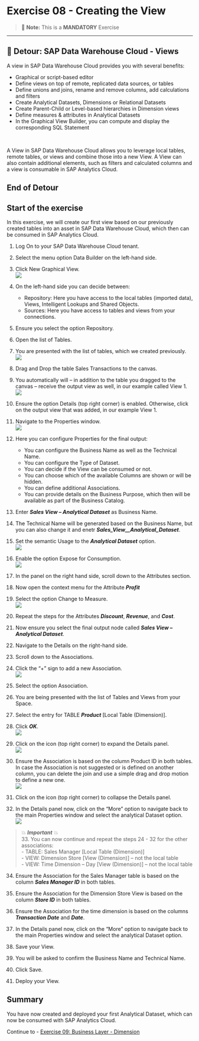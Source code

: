 # Exercise 08 - Creating the View 

> :memo: **Note:** This is a <strong>MANDATORY</strong>  Exercise

---
## :beginner: Detour: SAP Data Warehouse Cloud - Views

A view in SAP Data Warehouse Cloud provides you with several benefits:
- Graphical or script-based editor
- Define views on top of remote, replicated data sources, or tables
- Define unions and joins, rename and remove columns, add calculations and filters
- Create Analytical Datasets, Dimensions or Relational Datasets
- Create Parent-Child or Level-based hierarchies in Dimension views
- Define measures & attributes in Analytical Datasets
- In the Graphical View Builder, you can compute and display the corresponding SQL Statement
<br>  

A View in SAP Data Warehouse Cloud allows you to leverage local tables, remote tables, or views and combine
those into a new View. A View can also contain additional elements, such as filters and calculated columns and
a view is consumable in SAP Analytics Cloud.

## End of Detour

## Start of the exercise
In this exercise, we will create our first view based on our previously created tables into an asset in SAP Data Warehouse Cloud, which then can be consumed in SAP Analytics Cloud.

1. Log On to your SAP Data Warehouse Cloud tenant.
2. Select the menu option Data Builder on the left-hand side.
3. Click New Graphical View.
<br>![](images/00_00_0081.png)  
  
4. On the left-hand side you can decide between:<br><ul><li>Repository: Here you have access to the local tables (imported data), Views, Intelligent Lookups and Shared Objects.</li><li>Sources: Here you have access to tables and views from your connections.</li></ul>

5. Ensure you select the option Repository.
6. Open the list of Tables. 
7. You are presented with the list of tables, which we created previously.
<br>![](images/00_00_0083.png)  
  
8. Drag and Drop the table Sales Transactions to the canvas.
9. You automatically will – in addition to the table you dragged to the canvas – receive the output view as well,
in our example called View 1.
<br>![](images/00_00_0084.png)   
  
10. Ensure the option Details (top right corner) is enabled. Otherwise, click on the output view that was added, in our example View 1.
11. Navigate to the Properties window.
<br>![](images/00_00_0086.png) 

12. Here you can configure Properties for the final output:<br><ul><li>You can configure the Business Name as well as the Technical Name.</li><li>You can configure the Type of Dataset.</li><li>You can decide if the View can be consumed or not.</li><li>You can choose which of the available Columns are shown or will be hidden.</li><li>You can define additional Associations.</li><li>You can provide details on the Business Purpose, which then will be available as part of the
Business Catalog.</li></ul>
13. Enter ***Sales View – Analytical Dataset*** as Business Name.
14. The Technical Name will be generated based on the Business Name, but you can also change it and enetr ***Sales_View__Analytical_Dataset***.
15. Set the semantic Usage to the ***Analytical Dataset*** option.
<br>![](images/00_00_0082.png)   
  
16. Enable the option Expose for Consumption.
<br>![](images/00_00_0882.png)   
  
17. In the panel on the right hand side, scroll down to the Attributes section.
18. Now open the context menu for the Attribute ***Profit***
19. Select the option Change to Measure.
<br>![](images/00_00_0087.png)  
  
20. Repeat the steps for the Attributes ***Discount***, ***Revenue***, and ***Cost***.
21. Now ensure you select the final output node called ***Sales View – Analytical Dataset***.
22. Navigate to the Details on the right-hand side.
23. Scroll down to the Associations.
24. Click the “+” sign to add a new Association.
<br>![](images/00_00_0088.png) 
  
25. Select the option Association.
26. You are being presented with the list of Tables and Views from your Space.
27. Select the entry for TABLE ***Product*** [Local Table (Dimension)].
28. Click ***OK***.
<br>![](images/00_00_0089.png)   
  
29. Click on the icon (top right corner) to expand the Details panel.
<br>![](images/00_00_0885.png) 

30. Ensure the Association is based on the column Product ID in both tables. In case the Association is not
suggested or is defined on another column, you can delete the join and use a simple drag and drop motion
to define a new one.
<br>![](images/00_00_0886.png)  

31. Click on the icon (top right corner) to collapse the Details panel.
32. In the Details panel now, click on the “More” option to navigate back to the main Properties window and
select the analytical Dataset option.
<br>![](images/00_00_0887.png)  

> :boom: ***Important*** :boom: <br> 
> 33. You can now continue and repeat the steps 24 - 32 for the other associations:<br>- TABLE: Sales Manager [Local Table (Dimension)]<br>- VIEW: Dimension Store [View (Dimension)] – not the local table<br>- VIEW: Time Dimension – Day [View (Dimension)] – not the local table

34. Ensure the Association for the Sales Manager table is based on the column ***Sales Manager ID*** in both tables. 
35. Ensure the Association for the Dimension Store View is based on the column ***Store ID*** in both tables. 
36. Ensure the Association for the time dimension is based on the columns ***Transaction Date*** and ***Date***.
 
37. In the Details panel now, click on the “More” option to navigate back to the main Properties window and
select the analytical Dataset option.
38. Save your View.
39. You will be asked to confirm the Business Name and Technical Name.
40. Click Save.
41. Deploy your View.


## Summary

You have now created and deployed your first Analytical Dataset, which can now be consumed with SAP Analytics
Cloud.


Continue to - [Exercise 09: Business Layer - Dimension ](../ex09/README.md)
